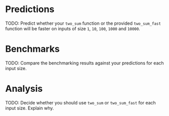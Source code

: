 # Predictions

TODO: Predict whether your `two_sum` function or the provided `two_sum_fast` function will be faster on inputs of size
`1`, `10`, `100`, `1000` and `10000`.

# Benchmarks

TODO: Compare the benchmarking results against your predictions for each input size.

# Analysis

TODO: Decide whether you should use `two_sum` or `two_sum_fast` for each input size. Explain why.